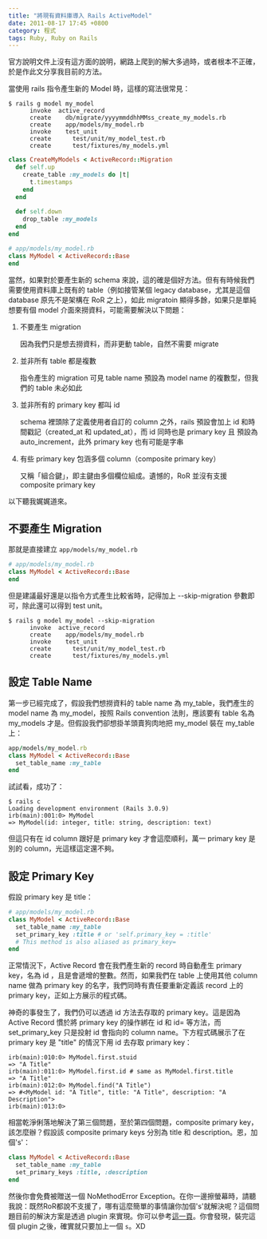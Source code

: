 ```yaml
---
title: "將現有資料庫導入 Rails ActiveModel"
date: 2011-08-17 17:45 +0800
category: 程式
tags: Ruby, Ruby on Rails
---
```


官方說明文件上沒有這方面的說明，網路上爬到的解大多過時，或者根本不正確，於是作此文分享我目前的方法。

當使用 rails 指令產生新的 Model 時，這樣的寫法很常見：

<!-- more -->

```
$ rails g model my_model
      invoke  active_record
      create    db/migrate/yyyymmddhhMMss_create_my_models.rb
      create    app/models/my_model.rb
      invoke    test_unit
      create      test/unit/my_model_test.rb
      create      test/fixtures/my_models.yml
```

```ruby
class CreateMyModels < ActiveRecord::Migration
  def self.up
    create_table :my_models do |t|
      t.timestamps
    end
  end
 
  def self.down
    drop_table :my_models
  end
end
```

```ruby
# app/models/my_model.rb
class MyModel < ActiveRecord::Base
end
```

當然，如果對於要產生新的 schema 來說，這的確是個好方法。但有有時候我們需要使用資料庫上既有的 table（例如接管某個 legacy database，尤其是這個 database 原先不是架構在 RoR 之上），如此 migratoin 顯得多餘，如果只是單純想要有個 model 介面來撈資料，可能需要解決以下問題：

1. 不要產生 migration

   因為我們只是想去撈資料，而非更動 table，自然不需要 migrate

2. 並非所有 table 都是複數

   指令產生的 migration 可見 table name 預設為 model name 的複數型，但我們的 table 未必如此

3. 並非所有的 primary key 都叫 id

   schema 裡頭除了定義使用者自訂的 column 之外，rails 預設會加上 id 和時間戳記（created_at 和 updated_at），而 id 同時也是 primary key 且 預設為 auto_increment，此外 primary key 也有可能是字串

4. 有些 primary key 包涵多個 column（composite primary key）

   又稱「組合鍵」，即主鍵由多個欄位組成。遺憾的，RoR 並沒有支援 composite primary key

以下聽我娓娓道來。

## 不要產生 Migration

那就是直接建立 `app/models/my_model.rb`

```ruby
# app/models/my_model.rb
class MyModel < ActiveRecord::Base
end
```

但是建議最好還是以指令方式產生比較省時，記得加上 --skip-migration 參數即可，除此還可以得到 test unit。

```
$ rails g model my_model --skip-migration
      invoke  active_record
      create    app/models/my_model.rb
      invoke    test_unit
      create      test/unit/my_model_test.rb
      create      test/fixtures/my_models.yml
```

## 設定 Table Name

第一步已經完成了，假設我們想撈資料的 table name 為 my_table，我們產生的 model name 為 my_model，按照 Rails convention 法則，應該要有 table 名為 my_models 才是。但假設我們卻想掛羊頭賣狗肉地把 my_model 裝在 my_table 上：

```ruby
app/models/my_model.rb
class MyModel < ActiveRecord::Base
  set_table_name :my_table
end
```

試試看，成功了： 

```
$ rails c
Loading development environment (Rails 3.0.9)
irb(main):001:0> MyModel
=> MyModel(id: integer, title: string, description: text)
```

但這只有在 id column 跟好是 primary key 才會這麼順利，萬一 primary key 是別的 column，光這樣這定還不夠。

## 設定 Primary Key

假設 primary key 是 title：

```ruby
# app/models/my_model.rb
class MyModel < ActiveRecord::Base
  set_table_name :my_table
  set_primary_key :title # or 'self.primary_key = :title'
  # This method is also aliased as primary_key=
end
```

正常情況下，Active Record 會在我們產生新的 record 時自動產生 primary key，名為 id ，且是會遞增的整數。然而，如果我們在 table 上使用其他 column name 做為 primary key 的名字，我們同時有責任要重新定義該 record 上的 primary key，正如上方展示的程式碼。

神奇的事發生了，我們仍可以透過 id 方法去存取的 primary key。這是因為 Active Record 慣於將 primary key 的操作綁在 id 和 id= 等方法，而 set_primary_key 只是投射 id 會指向的 column name。下方程式碼展示了在 primary key 是 "title" 的情況下用 id 去存取 primary key：

```
irb(main):010:0> MyModel.first.stuid
=> "A Title"
irb(main):011:0> MyModel.first.id # same as MyModel.first.title
=> "A Title"
irb(main):012:0> MyModel.find("A Title")
=> #<MyModel id: "A Title", title: "A Title", description: "A Description">
irb(main):013:0>
```

相當乾淨俐落地解決了第三個問題，至於第四個問題，composite primary key，該怎麼辦？假設該 composite primary keys 分別為 title 和 description。恩，加個's'：

```ruby
class MyModel < ActiveRecord::Base
  set_table_name :my_table
  set_primary_keys :title, :description
end
```

然後你會免費被贈送一個 NoMethodError Exception。在你一邊擦螢幕時，請聽我說：既然RoR都說不支援了，哪有這麼簡單的事情讓你加個's'就解決呢？這個問題目前的解決方案是透過 plugin 來實現。你可以參考[這一頁](http://weblog.rubyonrails.org/2006/7/30/composite-primary-keys-for-active-record)。你會發現，裝完這個 plugin 之後，確實就只要加上一個 `s`。XD